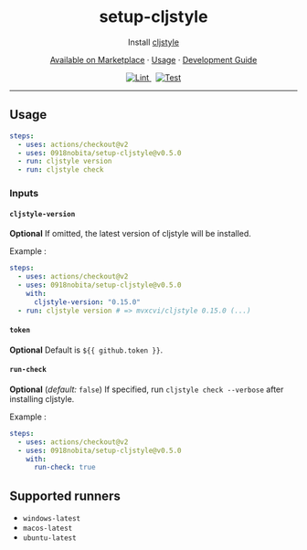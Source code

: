 <h1 align="center">setup-cljstyle</h1>

<p align="center">Install <a href="https://github.com/greglook/cljstyle" target="_blank" rel="noopener noreferrer">cljstyle</a></p>

<p align="center">
  <a href="https://github.com/marketplace/actions/set-up-cljstyle">Available on Marketplace</a>
  ·
  <a href="#Usage">Usage</a>
  ·
  <a href="./DEVGUIDE.md">Development Guide</a>
</p>

<p align="center">
  <a href="https://github.com/0918nobita/setup-cljstyle/actions/workflows/lint.yml">
    <img alt="Lint" src="https://github.com/0918nobita/setup-cljstyle/actions/workflows/lint.yml/badge.svg">
  </a>&nbsp;
  <a href="https://github.com/0918nobita/setup-cljstyle/actions/workflows/test.yml">
    <img alt="Test" src="https://github.com/0918nobita/setup-cljstyle/actions/workflows/test.yml/badge.svg">
  </a>
</p>

<hr>

## Usage

```yaml
steps:
  - uses: actions/checkout@v2
  - uses: 0918nobita/setup-cljstyle@v0.5.0
  - run: cljstyle version
  - run: cljstyle check
```

### Inputs

#### `cljstyle-version`

**Optional** If omitted, the latest version of cljstyle will be installed.

Example :

```yaml
steps:
  - uses: actions/checkout@v2
  - uses: 0918nobita/setup-cljstyle@v0.5.0
    with:
      cljstyle-version: "0.15.0"
  - run: cljstyle version # => mvxcvi/cljstyle 0.15.0 (...)
```

#### `token`

**Optional** Default is ``${{ github.token }}``.

#### `run-check`

**Optional** (_default:_ `false`) If specified, run `cljstyle check --verbose` after installing cljstyle.

Example :

```yaml
steps:
  - uses: actions/checkout@v2
  - uses: 0918nobita/setup-cljstyle@v0.5.0
    with:
      run-check: true
```

## Supported runners

- `windows-latest`
- `macos-latest`
- `ubuntu-latest`
